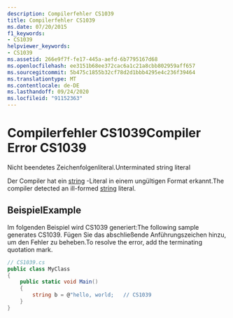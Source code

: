 ```yaml
---
description: Compilerfehler CS1039
title: Compilerfehler CS1039
ms.date: 07/20/2015
f1_keywords:
- CS1039
helpviewer_keywords:
- CS1039
ms.assetid: 266e9f7f-fe17-445a-aefd-6b7795167d68
ms.openlocfilehash: ee3151b68ee372cac6a1c21a8cbb802959aff657
ms.sourcegitcommit: 5b475c1855b32cf78d2d1bbb4295e4c236f39464
ms.translationtype: MT
ms.contentlocale: de-DE
ms.lasthandoff: 09/24/2020
ms.locfileid: "91152363"
---
```

# <a name="compiler-error-cs1039"></a><span data-ttu-id="1ee18-103">Compilerfehler CS1039</span><span class="sxs-lookup"><span data-stu-id="1ee18-103">Compiler Error CS1039</span></span>

<span data-ttu-id="1ee18-104">Nicht beendetes Zeichenfolgenliteral.</span><span class="sxs-lookup"><span data-stu-id="1ee18-104">Unterminated string literal</span></span>  
  
 <span data-ttu-id="1ee18-105">Der Compiler hat ein [string](../language-reference/builtin-types/reference-types.md) -Literal in einem ungültigen Format erkannt.</span><span class="sxs-lookup"><span data-stu-id="1ee18-105">The compiler detected an ill-formed [string](../language-reference/builtin-types/reference-types.md) literal.</span></span>  
  
## <a name="example"></a><span data-ttu-id="1ee18-106">Beispiel</span><span class="sxs-lookup"><span data-stu-id="1ee18-106">Example</span></span>  

 <span data-ttu-id="1ee18-107">Im folgenden Beispiel wird CS1039 generiert:</span><span class="sxs-lookup"><span data-stu-id="1ee18-107">The following sample generates CS1039.</span></span> <span data-ttu-id="1ee18-108">Fügen Sie das abschließende Anführungszeichen hinzu, um den Fehler zu beheben.</span><span class="sxs-lookup"><span data-stu-id="1ee18-108">To resolve the error, add the terminating quotation mark.</span></span>  
  
```csharp  
// CS1039.cs  
public class MyClass  
{  
    public static void Main()  
    {  
        string b = @"hello, world;   // CS1039  
    }  
}  
```
